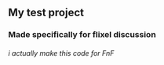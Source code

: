 ## My test project
### Made specifically for flixel discussion

###### i actually make this code for FnF